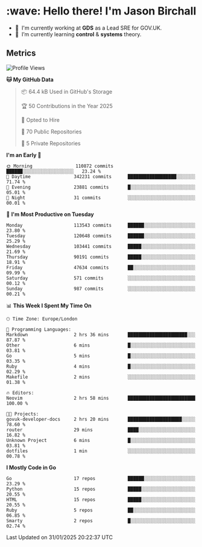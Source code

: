 <h1 align="left" id="jason-title">:wave: Hello there! I'm Jason Birchall</h1>

- :office: &nbsp;I'm currently working at **GDS** as a Lead SRE for GOV.UK.
- :seedling: &nbsp;I’m currently learning **control** & **systems** theory.

<h2>Metrics</h2>

<!--START_SECTION:waka-->
![Profile Views](http://img.shields.io/badge/Profile%20Views-0-blue)

**🐱 My GitHub Data** 

> 📦 64.4 kB Used in GitHub's Storage 
 > 
> 🏆 50 Contributions in the Year 2025
 > 
> 💼 Opted to Hire
 > 
> 📜 70 Public Repositories 
 > 
> 🔑 5 Private Repositories 
 > 
**I'm an Early 🐤** 

```text
🌞 Morning                110872 commits      ██████░░░░░░░░░░░░░░░░░░░   23.24 % 
🌆 Daytime                342231 commits      ██████████████████░░░░░░░   71.74 % 
🌃 Evening                23881 commits       █░░░░░░░░░░░░░░░░░░░░░░░░   05.01 % 
🌙 Night                  31 commits          ░░░░░░░░░░░░░░░░░░░░░░░░░   00.01 % 
```
📅 **I'm Most Productive on Tuesday** 

```text
Monday                   113543 commits      ██████░░░░░░░░░░░░░░░░░░░   23.80 % 
Tuesday                  120648 commits      ██████░░░░░░░░░░░░░░░░░░░   25.29 % 
Wednesday                103441 commits      █████░░░░░░░░░░░░░░░░░░░░   21.69 % 
Thursday                 90191 commits       █████░░░░░░░░░░░░░░░░░░░░   18.91 % 
Friday                   47634 commits       ██░░░░░░░░░░░░░░░░░░░░░░░   09.99 % 
Saturday                 571 commits         ░░░░░░░░░░░░░░░░░░░░░░░░░   00.12 % 
Sunday                   987 commits         ░░░░░░░░░░░░░░░░░░░░░░░░░   00.21 % 
```


📊 **This Week I Spent My Time On** 

```text
🕑︎ Time Zone: Europe/London

💬 Programming Languages: 
Markdown                 2 hrs 36 mins       ██████████████████████░░░   87.87 % 
Other                    6 mins              █░░░░░░░░░░░░░░░░░░░░░░░░   03.81 % 
Go                       5 mins              █░░░░░░░░░░░░░░░░░░░░░░░░   03.35 % 
Ruby                     4 mins              █░░░░░░░░░░░░░░░░░░░░░░░░   02.29 % 
Makefile                 2 mins              ░░░░░░░░░░░░░░░░░░░░░░░░░   01.38 % 

🔥 Editors: 
Neovim                   2 hrs 58 mins       █████████████████████████   100.00 % 

🐱‍💻 Projects: 
govuk-developer-docs     2 hrs 20 mins       ████████████████████░░░░░   78.60 % 
router                   29 mins             ████░░░░░░░░░░░░░░░░░░░░░   16.82 % 
Unknown Project          6 mins              █░░░░░░░░░░░░░░░░░░░░░░░░   03.81 % 
dotfiles                 1 min               ░░░░░░░░░░░░░░░░░░░░░░░░░   00.78 % 
```

**I Mostly Code in Go** 

```text
Go                       17 repos            ██████░░░░░░░░░░░░░░░░░░░   23.29 % 
Python                   15 repos            █████░░░░░░░░░░░░░░░░░░░░   20.55 % 
HTML                     15 repos            █████░░░░░░░░░░░░░░░░░░░░   20.55 % 
Ruby                     5 repos             ██░░░░░░░░░░░░░░░░░░░░░░░   06.85 % 
Smarty                   2 repos             █░░░░░░░░░░░░░░░░░░░░░░░░   02.74 % 
```




 Last Updated on 31/01/2025 20:22:37 UTC
<!--END_SECTION:waka-->

<!-- links -->

[issues page]: https://github.com/jasonBirchall/jasonBirchall/issues "jasonBirchall/issues"

